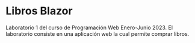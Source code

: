 # Libros Blazor

Laboratorio 1 del curso de Programación Web Enero-Junio 2023. El laboratorio consiste en una aplicación web la cual  permite comprar libros. 